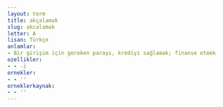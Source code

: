 ```yaml
---
layout: term
title: akçalamak
slug: akcalamak
letter: A
lisan: Türkçe
anlamlar:
- Bir girişim için gereken parayı, krediyi sağlamak; finanse etmek
ozellikler:
- - -i
ornekler:
- - ''
orneklerkaynak:
- - ''
---
```

